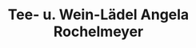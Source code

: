 ---
title: "Tee- u. Wein-Lädel Angela Rochelmeyer"
url: /kahla/tee-u-wein-laedel-angela-rochelmeyer/
shop: Tee
---